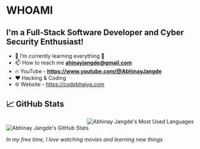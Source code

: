 # WHOAMI
## I'm a Full-Stack Software Developer and Cyber Security Enthusiast!
- 🌱 I’m currently learning everything 🤣
- 📫 How to reach me **ahinayjangde@gmail.com** 
- 🔥 YouTube - **https://www.youtube.com/@AbhinayJangde**
- ❤️ Hacking & Coding
- 🌐 Website - https://codebhaiya.com
  
## 📈 GitHub Stats

<img align="right" src="https://github-readme-stats.vercel.app/api/top-langs/?username=abhinayjangde&theme=vision-friendly-dark&count_private=true&hide=html" alt="Abhinay Jangde's Most Used Languages" />

<img align="center" src="https://github-readme-stats.vercel.app/api?username=abhinayjangde&show_icons=true&theme=vision-friendly-dark" alt="Abhinay Jangde's GitHub Stats" />

<br>

_In my free time, I love watching movies and learning new things_
